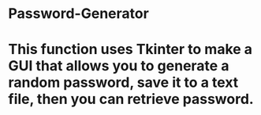 # Password-Generator
# This function uses Tkinter to make a GUI that allows you to generate a random password, save it to a text file, then you can retrieve password.
